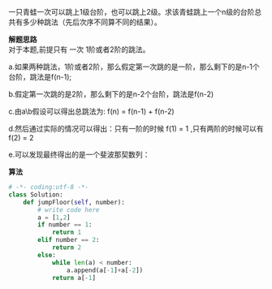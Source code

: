 一只青蛙一次可以跳上1级台阶，也可以跳上2级。求该青蛙跳上一个n级的台阶总共有多少种跳法（先后次序不同算不同的结果）。  

**解题思路**  
对于本题,前提只有 一次 1阶或者2阶的跳法。  

a.如果两种跳法，1阶或者2阶，那么假定第一次跳的是一阶，那么剩下的是n-1个台阶，跳法是f(n-1);  

b.假定第一次跳的是2阶，那么剩下的是n-2个台阶，跳法是f(n-2)  

c.由a\b假设可以得出总跳法为: f(n) = f(n-1) + f(n-2)   

d.然后通过实际的情况可以得出：只有一阶的时候 f(1) = 1 ,只有两阶的时候可以有 f(2) = 2  

e.可以发现最终得出的是一个斐波那契数列：  

**算法**  
```python
# -*- coding:utf-8 -*-
class Solution:
    def jumpFloor(self, number):
        # write code here
        a = [1,2]
        if number == 1:
            return 1
        elif number == 2:
            return 2
        else:
            while len(a) < number:
                a.append(a[-1]+a[-2])
            return a[-1]
```


